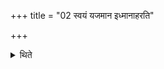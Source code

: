 +++
title = "02 स्वयं यजमान इध्मानाहरति"

+++

<details><summary>थिते</summary>

2. With this verse viz. viśvadānīmābharantaḥ... the sacrificer himself brings the fuel-sticks.
</details>
